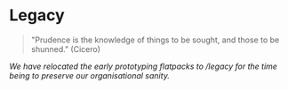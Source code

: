 # Legacy

> "Prudence is the knowledge of things to be sought, and those to be shunned." (Cicero)

*We have relocated the early prototyping flatpacks to /legacy for the time being to preserve our
organisational sanity.*
